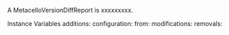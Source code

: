 A MetacelloVersionDiffReport is xxxxxxxxx.Instance Variables	additions:		<Object>	configuration:		<Object>	from:		<Object>	modifications:		<Object>	removals:		<Object>	to:		<Object>additions	- xxxxxconfiguration	- xxxxxfrom	- xxxxxmodifications	- xxxxxremovals	- xxxxxto	- xxxxx